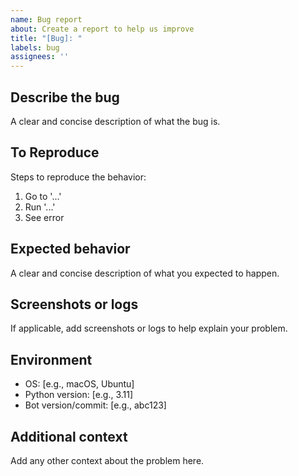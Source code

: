 ```yaml
---
name: Bug report
about: Create a report to help us improve
title: "[Bug]: "
labels: bug
assignees: ''
---
```


## Describe the bug
A clear and concise description of what the bug is.

## To Reproduce
Steps to reproduce the behavior:
1. Go to '...'
2. Run '...'
3. See error

## Expected behavior
A clear and concise description of what you expected to happen.

## Screenshots or logs
If applicable, add screenshots or logs to help explain your problem.

## Environment
- OS: [e.g., macOS, Ubuntu]
- Python version: [e.g., 3.11]
- Bot version/commit: [e.g., abc123]

## Additional context
Add any other context about the problem here.

